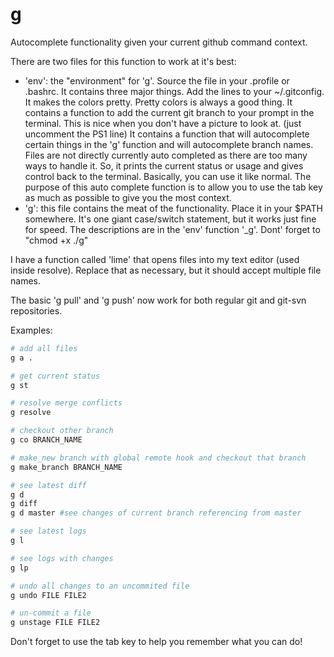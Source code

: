 


# g

Autocomplete functionality given your current github command context.

There are two files for this function to work at it's best:

* 'env': the "environment" for 'g'.  Source the file in your .profile or .bashrc.  It contains three major things.
Add the lines to your ~/.gitconfig.  It makes the colors pretty.  Pretty colors is always a good thing.
It contains a function to add the current git branch to your prompt in the terminal.  This is nice when you don't have a picture to look at.  (just uncomment the PS1 line)
  It contains a function that will autocomplete certain things in the 'g' function and will autocomplete branch names.  Files are not directly currently auto completed as there are too many ways to handle it.  So, it prints the current status or usage and gives control back to the terminal.  Basically, you can use it like normal.  The purpose of this auto complete function is to allow you to use the tab key as much as possible to give you the most context.
* 'g': this file contains the meat of the functionality.  Place it in your $PATH somewhere.  It's one giant case/switch statement, but it works just fine for speed.  The descriptions are in the 'env' function '_g'. Dont' forget to "chmod +x ./g"

I have a function called 'lime' that opens files into my text editor (used inside resolve).  Replace that as necessary, but it should accept multiple file names.

The basic 'g pull' and 'g push' now work for both regular git and git-svn repositories.

Examples:

```bash
# add all files
g a .

# get current status
g st

# resolve merge conflicts
g resolve

# checkout other branch
g co BRANCH_NAME

# make_new branch with global remote hook and checkout that branch
g make_branch BRANCH_NAME

# see latest diff
g d
g diff
g d master #see changes of current branch referencing from master

# see latest logs
g l

# see logs with changes
g lp

# undo all changes to an uncommited file
g undo FILE FILE2

# un-commit a file
g unstage FILE FILE2
```

Don't forget to use the tab key to help you remember what you can do!
